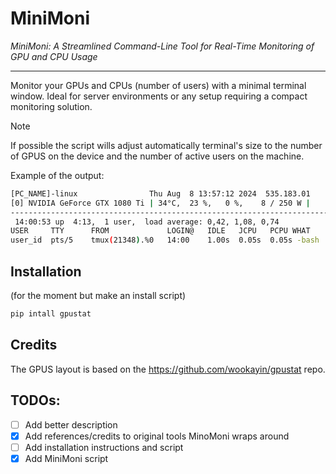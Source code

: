 # MiniMoni
*MiniMoni: A Streamlined Command-Line Tool for Real-Time Monitoring of GPU and CPU Usage*

---

Monitor your GPUs and CPUs (number of users) with a minimal terminal window.
Ideal for server environments or any setup requiring a compact monitoring solution.

> [!NOTE] 
> If possible the script wills adjust automatically terminal's size to the number of GPUS on the device and the number of active users on the machine. 


Example of the output:
```bash
[PC_NAME]-linux                Thu Aug  8 13:57:12 2024  535.183.01
[0] NVIDIA GeForce GTX 1080 Ti | 34°C,  23 %,   0 %,    8 / 250 W |    16 / 11264 MB
------------------------------------------------------------------------------------
 14:00:53 up  4:13,  1 user,  load average: 0,42, 1,08, 0,74
USER     TTY      FROM             LOGIN@   IDLE   JCPU   PCPU WHAT
user_id  pts/5    tmux(21348).%0   14:00    1.00s  0.05s  0.05s -bash
```
## Installation
(for the moment but make an install script)

```bash
pip intall gpustat

```

## Credits
The GPUS layout is based on the https://github.com/wookayin/gpustat repo.


## TODOs:
- [ ] Add better description
- [x] Add references/credits to original tools MinoMoni wraps around
- [ ] Add installation instructions and script
- [x] Add MiniMoni script 